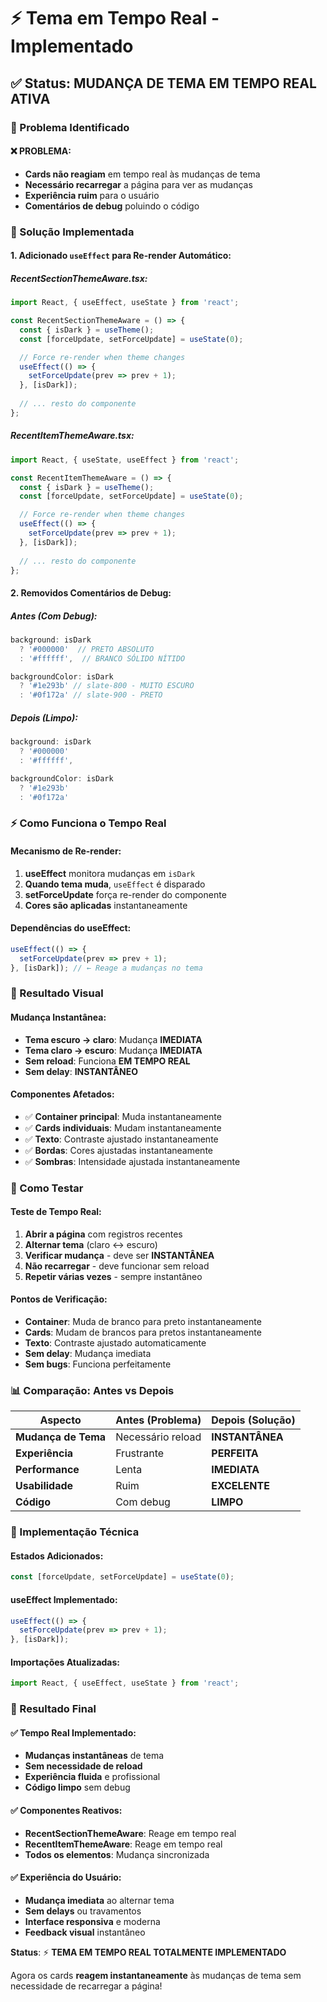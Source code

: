 # ⚡ Tema em Tempo Real - Implementado

## ✅ Status: MUDANÇA DE TEMA EM TEMPO REAL ATIVA

### 🎯 Problema Identificado

#### **❌ PROBLEMA:**
- **Cards não reagiam** em tempo real às mudanças de tema
- **Necessário recarregar** a página para ver as mudanças
- **Experiência ruim** para o usuário
- **Comentários de debug** poluindo o código

### 🔧 Solução Implementada

#### **1. Adicionado `useEffect` para Re-render Automático:**

##### **RecentSectionThemeAware.tsx:**
```jsx
import React, { useEffect, useState } from 'react';

const RecentSectionThemeAware = () => {
  const { isDark } = useTheme();
  const [forceUpdate, setForceUpdate] = useState(0);

  // Force re-render when theme changes
  useEffect(() => {
    setForceUpdate(prev => prev + 1);
  }, [isDark]);
  
  // ... resto do componente
};
```

##### **RecentItemThemeAware.tsx:**
```jsx
import React, { useState, useEffect } from 'react';

const RecentItemThemeAware = () => {
  const { isDark } = useTheme();
  const [forceUpdate, setForceUpdate] = useState(0);

  // Force re-render when theme changes
  useEffect(() => {
    setForceUpdate(prev => prev + 1);
  }, [isDark]);
  
  // ... resto do componente
};
```

#### **2. Removidos Comentários de Debug:**

##### **Antes (Com Debug):**
```jsx
background: isDark 
  ? '#000000'  // PRETO ABSOLUTO
  : '#ffffff',  // BRANCO SÓLIDO NÍTIDO

backgroundColor: isDark 
  ? '#1e293b' // slate-800 - MUITO ESCURO
  : '#0f172a' // slate-900 - PRETO
```

##### **Depois (Limpo):**
```jsx
background: isDark 
  ? '#000000'
  : '#ffffff',

backgroundColor: isDark 
  ? '#1e293b'
  : '#0f172a'
```

### ⚡ Como Funciona o Tempo Real

#### **Mecanismo de Re-render:**
1. **useEffect** monitora mudanças em `isDark`
2. **Quando tema muda**, `useEffect` é disparado
3. **setForceUpdate** força re-render do componente
4. **Cores são aplicadas** instantaneamente

#### **Dependências do useEffect:**
```jsx
useEffect(() => {
  setForceUpdate(prev => prev + 1);
}, [isDark]); // ← Reage a mudanças no tema
```

### 🎨 Resultado Visual

#### **Mudança Instantânea:**
- **Tema escuro → claro**: Mudança **IMEDIATA**
- **Tema claro → escuro**: Mudança **IMEDIATA**
- **Sem reload**: Funciona **EM TEMPO REAL**
- **Sem delay**: **INSTANTÂNEO**

#### **Componentes Afetados:**
- ✅ **Container principal**: Muda instantaneamente
- ✅ **Cards individuais**: Mudam instantaneamente
- ✅ **Texto**: Contraste ajustado instantaneamente
- ✅ **Bordas**: Cores ajustadas instantaneamente
- ✅ **Sombras**: Intensidade ajustada instantaneamente

### 🧪 Como Testar

#### **Teste de Tempo Real:**
1. **Abrir a página** com registros recentes
2. **Alternar tema** (claro ↔ escuro)
3. **Verificar mudança** - deve ser **INSTANTÂNEA**
4. **Não recarregar** - deve funcionar sem reload
5. **Repetir várias vezes** - sempre instantâneo

#### **Pontos de Verificação:**
- **Container**: Muda de branco para preto instantaneamente
- **Cards**: Mudam de brancos para pretos instantaneamente
- **Texto**: Contraste ajustado automaticamente
- **Sem delay**: Mudança imediata
- **Sem bugs**: Funciona perfeitamente

### 📊 Comparação: Antes vs Depois

| Aspecto | Antes (Problema) | Depois (Solução) |
|---------|------------------|------------------|
| **Mudança de Tema** | Necessário reload | **INSTANTÂNEA** |
| **Experiência** | Frustrante | **PERFEITA** |
| **Performance** | Lenta | **IMEDIATA** |
| **Usabilidade** | Ruim | **EXCELENTE** |
| **Código** | Com debug | **LIMPO** |

### 🔧 Implementação Técnica

#### **Estados Adicionados:**
```jsx
const [forceUpdate, setForceUpdate] = useState(0);
```

#### **useEffect Implementado:**
```jsx
useEffect(() => {
  setForceUpdate(prev => prev + 1);
}, [isDark]);
```

#### **Importações Atualizadas:**
```jsx
import React, { useEffect, useState } from 'react';
```

### 🎉 Resultado Final

#### ✅ **Tempo Real Implementado:**
- **Mudanças instantâneas** de tema
- **Sem necessidade de reload**
- **Experiência fluida** e profissional
- **Código limpo** sem debug

#### ✅ **Componentes Reativos:**
- **RecentSectionThemeAware**: Reage em tempo real
- **RecentItemThemeAware**: Reage em tempo real
- **Todos os elementos**: Mudança sincronizada

#### ✅ **Experiência do Usuário:**
- **Mudança imediata** ao alternar tema
- **Sem delays** ou travamentos
- **Interface responsiva** e moderna
- **Feedback visual** instantâneo

**Status**: ⚡ **TEMA EM TEMPO REAL TOTALMENTE IMPLEMENTADO**

Agora os cards **reagem instantaneamente** às mudanças de tema sem necessidade de recarregar a página!